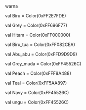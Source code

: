warna

val Biru = Color(0xFF2E7FDE)

val Grey = Color(0xFF696F77)

val Hitam = Color(0xFF000000)

val Biru_tua = Color(0xFF082CEA)

val Abu_abu = Color(0xFFD9D9D9)

val Grey_muda = Color(0xFF45526C)

val Peach = Color(0xFFF8A488)

val Teal = Color(0xFF5AA897)

val Navy = Color(0xFF45526C)

val ungu = Color(0xFF45526C)

